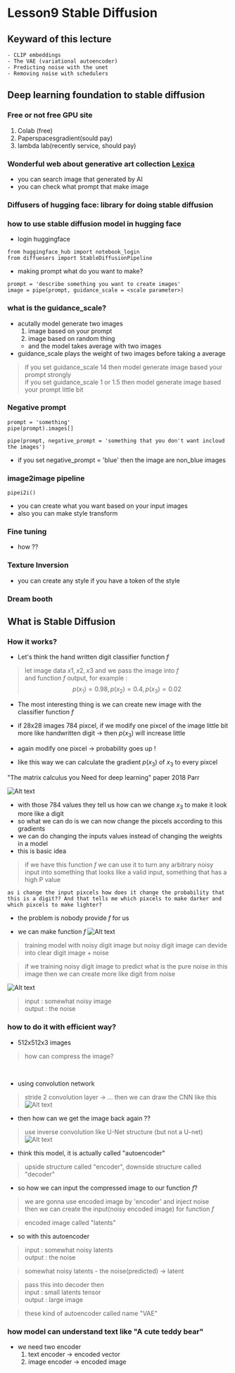 # Lesson9 Stable Diffusion

## Keyward of this lecture 

```
- CLIP embeddings
- The VAE (variational autoencoder)
- Predicting noise with the unet
- Removing noise with schedulers
```

## Deep learning foundation to stable diffusion

### Free or not free GPU site 
1. Colab (free)
2. Paperspacesgradient(sould pay)
3. lambda lab(recently service, should pay)

### Wonderful web about generative art collection [Lexica](https://lexica.art/)
- you can search image that generated by AI 
- you can check what prompt that make image 

### Diffusers of hugging face: library for doing stable diffusion 

### how to use stable diffusion model in hugging face
- login huggingface 
```
from huggingface_hub import notebook_login
from diffuesers import StableDiffusionPipeline

```
- making prompt what do you want to make? 
```
prompt = 'describe something you want to create images'
image = pipe(prompt, guidance_scale = <scale parameter>)
```

### what is the guidance_scale? 
- acutally model generate two images 
    1. image based on your prompt 
    2. image based on random thing
    - and the model takes average with two images 
- guidance_scale plays the weight of two images before taking a average 
> if you set guidance_scale 14 then model generate image based your prompt strongly <br>
> if you set guidance_scale 1 or 1.5 then model generate image based your prompt little bit 

### Negative prompt 
```
prompt = 'something'
pipe(prompt).images[]

pipe(prompt, negative_prompt = 'something that you don't want incloud the images')

```
- if you set negative_prompt = 'blue' then the image are non_blue images 


### image2image pipeline 
```
pipei2i()
```
- you can create what you want based on your input images 
- also you can make style transform 

### Fine tuning 
- how ?? 
### Texture Inversion 
- you can create any style if you have a token of the style 

### Dream booth


## What is Stable Diffusion 

### How it works? 
- Let's think the hand written digit classifier function $f$
> let image data $x1,x2,x3$ and we pass the image into $f$
<br>and function $f$ output, for example : $$p(x_1) = 0.98,p(x_2)=0.4,p(x_3)=0.02$$

- The most interesting thing is we can create new image with the classifier function $f$ 

- if 28x28 images 784 pixcel, if we modify one pixcel of the image little bit more like handwritten digit -> then $p(x_3)$ will increase little 

- again modify one pixcel -> probability goes up ! 

- like this way we can calculate the gradient $p(x_3)$ of $x_3$ to every pixcel 

"The matrix calculus you Need for deep learning" paper 2018 Parr 
 
![Alt text](image-1.png)


- with those 784 values they tell us how can we change $x_3$ to make it look more like a digit 
- so what we can do is we can now change the pixcels according to this gradients 
- we can do changing the inputs values instead of changing the weights in a model 
- this is basic idea 

> if we have this function $f$ we can use it to turn any arbitrary noisy input into something that looks like a valid input, something that has a high P value

```
as i change the input pixcels how does it change the probability that this is a digit?? And that tells me which pixcels to make darker and which pixcels to make lighter? 
```
- the problem is nobody provide $f$ for us 


- we can make function $f$ 
![Alt text](image-3.png)

> training model with noisy digit image but noisy digit image can devide into clear digit image + noise  <br> 

> if we training noisy digit image to predict what is the pure noise in this image  then we can create more like digit from noise 

![Alt text](image-4.png)

> input : somewhat noisy image <br>
> output : the noise 

### how to do it with efficient way? 

- 512x512x3 images 
> how can compress the image? 
<br>

- using convolution network 
> stride 2 convolution layer -> ... then we can draw the CNN like this 
![Alt text](image-5.png)

- then how can we get the image back again ?? 
> use inverse convolution like U-Net structure (but not a U-net)
![Alt text](image-6.png)

- think this model, it is actually called "autoencoder" 
> upside structure called "encoder", downside structure called "decoder" 

- so how we can input the compressed image to our function $f$? 
> we are gonna use encoded image by 'encoder' and inject noise <br>
then we can create the input(noisy encoded image) for function $f$ 

> encoded image called "latents" 

- so with this autoencoder 
> input : somewhat noisy latents <br>
output : the noise 

> somewhat noisy latents - the noise(predicted) -> latent 

> pass this into decoder then <br>
input : small latents tensor <br>
output : large image 

> these kind of autoencoder called name "VAE" 

### how model can understand text like "A cute teddy bear"

- we need two encoder 
    1. text encoder  -> encoded vector
    2. image encoder -> encoded image 
